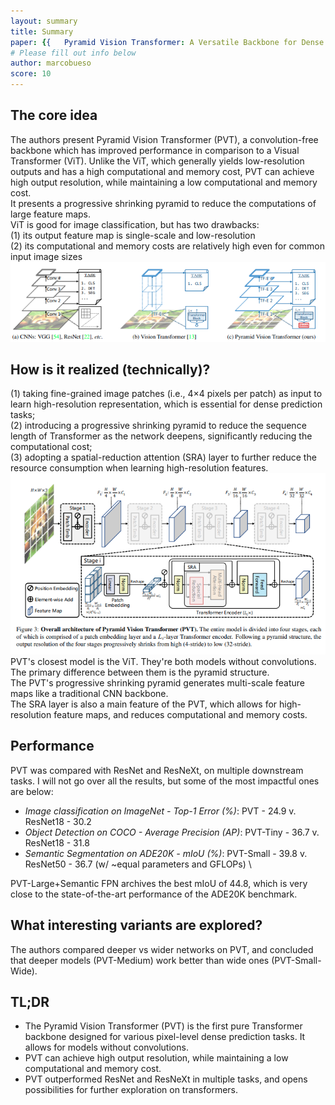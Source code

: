 ```yaml
---
layout: summary
title: Summary
paper: {{	Pyramid Vision Transformer: A Versatile Backbone for Dense Prediction without Convolutions}}
# Please fill out info below
author: marcobueso
score: 10
---
```


## The core idea
The authors present Pyramid Vision Transformer (PVT), a convolution-free backbone which has improved performance in comparison to a Visual Transformer (ViT). Unlike the ViT, which generally yields low-resolution outputs and has a high computational and memory cost, PVT can achieve high output resolution, while maintaining a low computational and memory cost.\
It presents a progressive shrinking pyramid to reduce the computations of large feature maps.\
ViT is good for image classification, but has two drawbacks:\
(1) its output feature map is single-scale and low-resolution\
(2) its computational and memory costs are relatively high even for common input image sizes\
![Wang, 2021](wang2021pyramid_2_a.PNG)

## How is it realized (technically)?
(1) taking fine-grained image patches (i.e., 4×4 pixels per patch) as input to learn high-resolution representation, which is essential for dense prediction tasks;\
(2) introducing a progressive shrinking pyramid to reduce the sequence length of Transformer as the network deepens, significantly reducing the computational cost;\
(3) adopting a spatial-reduction attention (SRA) layer to further reduce the resource consumption when learning high-resolution features.\
![Wang, 2021](wang2021pyramid_2_b.PNG) \
PVT's closest model is the ViT. They're both models without convolutions. The primary difference between them is the pyramid structure.\
The PVT's progressive shrinking pyramid generates multi-scale feature maps like a traditional CNN backbone.\
The SRA layer is also a main feature of the PVT, which allows for high-resolution feature maps, and reduces computational and memory costs.



## Performance
PVT was compared with ResNet and ResNeXt, on multiple downstream tasks. I will not go over all the results, but some of the most impactful ones are below:
* *Image classification on ImageNet - Top-1 Error (%)*: PVT - 24.9 v. ResNet18 - 30.2
* *Object Detection on COCO - Average Precision (AP)*: PVT-Tiny - 36.7 v. ResNet18 - 31.8
* *Semantic Segmentation on ADE20K - mIoU (%)*: PVT-Small - 39.8 v. ResNet50 - 36.7 (w/ ~equal parameters and GFLOPs) \

PVT-Large+Semantic FPN archives the best mIoU of 44.8, which is very close to the state-of-the-art performance of the ADE20K benchmark. 


## What interesting variants are explored?
The authors compared deeper vs wider networks on PVT, and concluded that deeper models (PVT-Medium) work better than wide ones (PVT-Small-Wide).

## TL;DR
* The Pyramid Vision Transformer (PVT) is the first pure Transformer backbone designed for various pixel-level dense prediction tasks. It allows for models without convolutions.
* PVT can achieve high output resolution, while maintaining a low computational and memory cost.
* PVT outperformed ResNet and ResNeXt in multiple tasks, and opens possibilities for further exploration on transformers.
